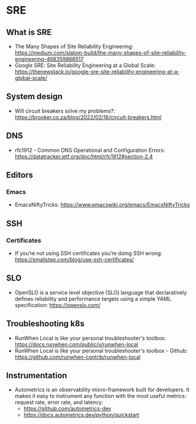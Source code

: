 # SRE
## What is SRE

* The Many Shapes of Site Reliability Engineering: https://medium.com/slalom-build/the-many-shapes-of-site-reliability-engineering-468359866517
* Google SRE: Site Reliability Engineering at a Global Scale: https://thenewstack.io/google-sre-site-reliability-engineering-at-a-global-scale/

## System design

* Will circuit breakers solve my problems?: https://brooker.co.za/blog/2022/02/16/circuit-breakers.html

## DNS

* rfc1912 - Common DNS Operational and Configuration Errors: https://datatracker.ietf.org/doc/html/rfc1912#section-2.4

## Editors
### Emacs

* EmacsNiftyTricks: https://www.emacswiki.org/emacs/EmacsNiftyTricks

## SSH
### Certificates

* If you’re not using SSH certificates you’re doing SSH wrong: https://smallstep.com/blog/use-ssh-certificates/

## SLO

* OpenSLO is a service level objective (SLO) language that declaratively defines reliability and performance targets using a simple YAML specification: https://openslo.com/

## Troubleshooting k8s

* RunWhen Local is like your personal troubleshooter's toolbox: https://docs.runwhen.com/public/v/runwhen-local
* RunWhen Local is like your personal troubleshooter's toolbox - Github: https://github.com/runwhen-contrib/runwhen-local

## Instrumentation

* Autometrics is an observability micro-framework built for developers. It makes it easy to instrument any function with the most useful metrics: request rate, error rate, and latency: 
  * https://github.com/autometrics-dev
  * https://docs.autometrics.dev/python/quickstart

